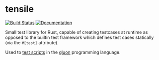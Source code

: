 # tensile

[![Build Status](https://travis-ci.org/Marwes/tensile.svg?branch=master)](https://travis-ci.org/Marwes/tensile) [![Documentation](https://docs.rs/tensile/badge.svg)](https://docs.rs/crate/tensile)

Small test library for Rust, capable of creating testcases at runtime as opposed to the builtin test framework which defines test cases statically (via the `#[test]` attribute).

Used to [test scripts](https://github.com/gluon-lang/gluon/blob/master/tests/main.rs) in the [gluon](https://github.com/gluon-lang/gluon) programming language.
